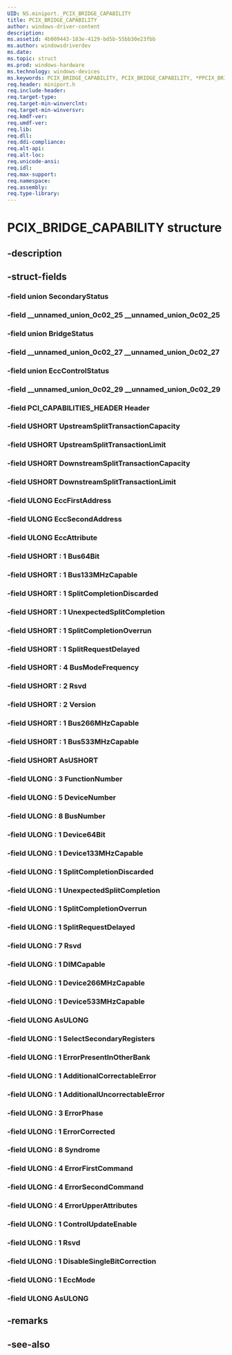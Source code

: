 ```yaml
---
UID: NS.miniport._PCIX_BRIDGE_CAPABILITY
title: PCIX_BRIDGE_CAPABILITY
author: windows-driver-content
description: 
ms.assetid: 4b009443-183e-4129-bd5b-55bb30e23fbb
ms.author: windowsdriverdev
ms.date: 
ms.topic: struct
ms.prod: windows-hardware
ms.technology: windows-devices
ms.keywords: PCIX_BRIDGE_CAPABILITY, PCIX_BRIDGE_CAPABILITY, *PPCIX_BRIDGE_CAPABILITY
req.header: miniport.h
req.include-header:
req.target-type:
req.target-min-winverclnt:
req.target-min-winversvr:
req.kmdf-ver:
req.umdf-ver:
req.lib:
req.dll:
req.ddi-compliance:
req.alt-api:
req.alt-loc:
req.unicode-ansi:
req.idl:
req.max-support:
req.namespace:
req.assembly:
req.type-library:
---
```


# PCIX_BRIDGE_CAPABILITY structure

## -description



## -struct-fields

### -field union SecondaryStatus			
 	
### -field __unnamed_union_0c02_25 __unnamed_union_0c02_25			
 	
### -field union BridgeStatus			
 	
### -field __unnamed_union_0c02_27 __unnamed_union_0c02_27			
 	
### -field union EccControlStatus			
 	
### -field __unnamed_union_0c02_29 __unnamed_union_0c02_29			
 	
### -field PCI_CAPABILITIES_HEADER Header			
 	
### -field USHORT UpstreamSplitTransactionCapacity			
 	
### -field USHORT UpstreamSplitTransactionLimit			
 	
### -field USHORT DownstreamSplitTransactionCapacity			
 	
### -field USHORT DownstreamSplitTransactionLimit			
 	
### -field ULONG EccFirstAddress			
 	
### -field ULONG EccSecondAddress			
 	
### -field ULONG EccAttribute			
 	
### -field USHORT  : 1 Bus64Bit			
 	
### -field USHORT  : 1 Bus133MHzCapable			
 	
### -field USHORT  : 1 SplitCompletionDiscarded			
 	
### -field USHORT  : 1 UnexpectedSplitCompletion			
 	
### -field USHORT  : 1 SplitCompletionOverrun			
 	
### -field USHORT  : 1 SplitRequestDelayed			
 	
### -field USHORT  : 4 BusModeFrequency			
 	
### -field USHORT  : 2 Rsvd			
 	
### -field USHORT  : 2 Version			
 	
### -field USHORT  : 1 Bus266MHzCapable			
 	
### -field USHORT  : 1 Bus533MHzCapable			
 	
### -field USHORT AsUSHORT			
 	
### -field ULONG  : 3 FunctionNumber			
 	
### -field ULONG  : 5 DeviceNumber			
 	
### -field ULONG  : 8 BusNumber			
 	
### -field ULONG  : 1 Device64Bit			
 	
### -field ULONG  : 1 Device133MHzCapable			
 	
### -field ULONG  : 1 SplitCompletionDiscarded			
 	
### -field ULONG  : 1 UnexpectedSplitCompletion			
 	
### -field ULONG  : 1 SplitCompletionOverrun			
 	
### -field ULONG  : 1 SplitRequestDelayed			
 	
### -field ULONG  : 7 Rsvd			
 	
### -field ULONG  : 1 DIMCapable			
 	
### -field ULONG  : 1 Device266MHzCapable			
 	
### -field ULONG  : 1 Device533MHzCapable			
 	
### -field ULONG AsULONG			
 	
### -field ULONG  : 1 SelectSecondaryRegisters			
 	
### -field ULONG  : 1 ErrorPresentInOtherBank			
 	
### -field ULONG  : 1 AdditionalCorrectableError			
 	
### -field ULONG  : 1 AdditionalUncorrectableError			
 	
### -field ULONG  : 3 ErrorPhase			
 	
### -field ULONG  : 1 ErrorCorrected			
 	
### -field ULONG  : 8 Syndrome			
 	
### -field ULONG  : 4 ErrorFirstCommand			
 	
### -field ULONG  : 4 ErrorSecondCommand			
 	
### -field ULONG  : 4 ErrorUpperAttributes			
 	
### -field ULONG  : 1 ControlUpdateEnable			
 	
### -field ULONG  : 1 Rsvd			
 	
### -field ULONG  : 1 DisableSingleBitCorrection			
 	
### -field ULONG  : 1 EccMode			
 	
### -field ULONG AsULONG			
 	
## -remarks

## -see-also